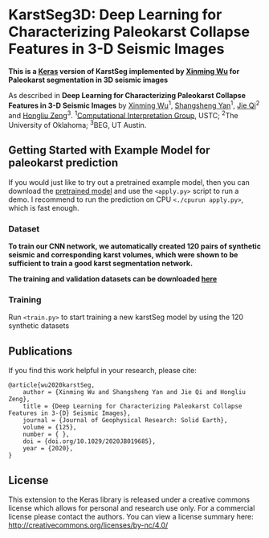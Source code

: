 # KarstSeg3D: Deep Learning for Characterizing Paleokarst Collapse Features in 3-D Seismic Images

**This is a [Keras](https://keras.io/) version of KarstSeg implemented by [Xinming Wu](http://www.jsg.utexas.edu/wu/) for Paleokarst segmentation in 3D seismic images**

As described in **Deep Learning for Characterizing Paleokarst Collapse Features in 
3-D Seismic Images** by [Xinming Wu](http://cig.ustc.edu.cn/xinming/list.htm)<sup>1</sup>, 
[Shangsheng Yan](http://cig.ustc.edu.cn/shangsheng/list.htm)<sup>1</sup>, 
[Jie Qi](https://scholar.google.com/citations?user=p3dQEsIAAAAJ&hl=en)<sup>2</sup> and 
[Hongliu Zeng](https://www.beg.utexas.edu/people/hongliu-zeng)<sup>3</sup>.
<sup>1</sup>[Computational Interpretation Group](http://cig.ustc.edu.cn/), USTC; 
<sup>2</sup>The University of Oklahoma; 
<sup>3</sup>BEG, UT Austin.

## Getting Started with Example Model for paleokarst prediction

If you would just like to try out a pretrained example model, 
then you can download the [pretrained model](https://zenodo.org/record/4285733/files/checkpoint.50.hdf5?download=1) and use the `<apply.py>` script to run a demo. 
I recommend to run the prediction on CPU `<./cpurun apply.py>`, which 
is fast enough.

### Dataset

**To train our CNN network, we automatically created 120 pairs 
of synthetic seismic and corresponding karst volumes, which were 
shown to be sufficient to train a good karst segmentation network.** 

**The training and validation datasets can be 
downloaded [here](https://doi.org/10.5281/zenodo.4285733)**


### Training

Run `<train.py>` to start training a new karstSeg model by using the 120 synthetic datasets

## Publications

If you find this work helpful in your research, please cite:

    @article{wu2020karstSeg,
        author = {Xinming Wu and Shangsheng Yan and Jie Qi and Hongliu Zeng},
        title = {Deep Learning for Characterizing Paleokarst Collapse Features in 3-{D} Seismic Images},
        journal = {Journal of Geophysical Research: Solid Earth},
        volume = {125},
        number = { },
        doi = {doi.org/10.1029/2020JB019685},
        year = {2020},
    }

## License

This extension to the Keras library is released under a creative commons license which allows for personal and research use only. 
For a commercial license please contact the authors. You can view a license summary here: http://creativecommons.org/licenses/by-nc/4.0/
